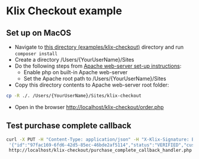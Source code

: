 # Klix Checkout example

## Set up on MacOS

* Navigate to [this directory (examples/klix-checkout)](/examples/klix-checkout) directory and run ```composer install```
* Create a directory /Users/{YourUserName}/Sites
* Do the following steps from [Apache web-server set-up instructions](https://websitebeaver.com/set-up-localhost-on-macos-high-sierra-apache-mysql-and-php-7-with-sslhttps):
  * Enable php on built-in Apache web-server
  * Set the Apache root path to /Users/{YourUserName}/Sites
* Copy this directory contents to Apache web-server root folder:

```bash
cp -R ./. /Users/{YourUserName}/Sites/klix-checkout

```

* Open in the browser <http://localhost/klix-checkout/order.php>

## Test purchase complete callback

```bash
curl -X PUT -H "Content-Type: application/json" -H "X-Klix-Signature: BvQ99FrXbvgsdL3MsFlmzV02z6nT1aPfS5NwriqCQv2vZnpxohDVpiJQniVh5su6NyDtBBxWH7xp6EhFENyrAg==" -d\
 '{"id":"97fac169-6fd6-42d5-85ec-46bde2af5114","status":"VERIFIED","customer":{"phone_number":"37122334455"},"payment":{"accountStatementReference":"731560503"},"order_id":"1ab189b7-053d-4b92-969f-7e40b7243aae","tax_amount":0.89,"total_amount":5.12,"items":[{"amount":4.23,"label":"Some product","tax_amount":0.89,"total_amount":5.12,"tax_rate":0.21,"quantity":1.000,"unit":"PIECE","type":"UNKNOWN"}],"currency":"EUR","merchant_urls":{"terms":"https://www.citadele.lv/en/customer-support/terms-for-private-customers/","verification":"https://shop.dev.klix.app/widget/emulator/order/verify","confirmation":"https://shop.dev.klix.app/widget/emulator/payment/complete","place_order":"https://shop.dev.klix.app/emulator/callback"},"effective_amount":5.12}'\
 http://localhost/klix-checkout/purchase_complete_callback_handler.php
```
